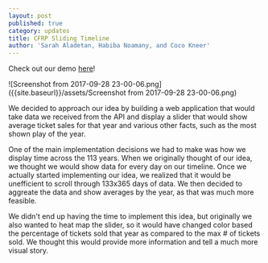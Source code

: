 ```yaml
---
layout: post
published: true
category: updates
title: CFRP Sliding Timeline
author: 'Sarah Aladetan, Habiba Noamany, and Coco Kneer'
---
```

Check out our demo [here](https://cms633cfrp.herokuapp.com/)!

![Screenshot from 2017-09-28 23-00-06.png]({{site.baseurl}}/assets/Screenshot from 2017-09-28 23-00-06.png)

We decided to approach our idea by building a web application that would take data we received from the API and display a slider that would show average ticket sales for that year and various other facts, such as the most shown play of the year. 

One of the main implementation decisions we had to make was how we display time across the 113 years. When we originally thought of our idea, we thought we would show data for every day on our timeline. Once we actually started implementing our idea, we realized that it would be unefficient to scroll through 133x365 days of data. We then decided to aggreate the data and show averages by the year, as that was much more feasible. 

We didn't end up having the time to implement this idea, but originally we also wanted to heat map the slider, so it would have changed color based the percentage of tickets sold that year as compared to the max # of tickets sold. We thought this would provide more information and tell a much more visual story.